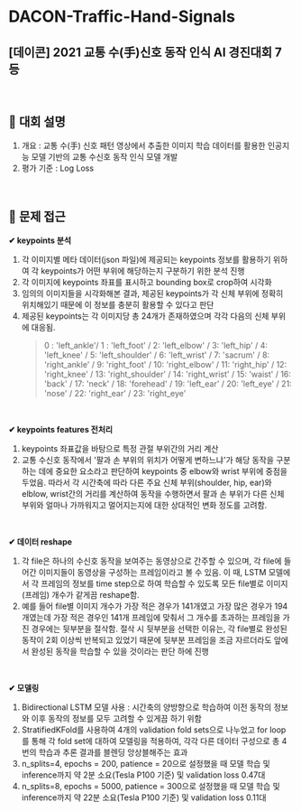 # DACON-Traffic-Hand-Signals
## [데이콘] 2021 교통 수(手)신호 동작 인식 AI 경진대회 7등
<br>

## 📌 대회 설명 
1. 개요 : 교통 수(手) 신호 패턴 영상에서 추출한 이미지 학습 데이터를 활용한 인공지능 모델 기반의 교통 수신호 동작 인식 모델 개발
2. 평가 기준 : Log Loss 
<br>

## 📌 문제 접근

**✔ keypoints 분석** <br>
1. 각 이미지별 메타 데이터(json 파일)에 제공되는 keypoints 정보를 활용하기 위하여 각 keypoints가 어떤 부위에 해당하는지 구분하기 위한 분석 진행
2. 각 이미지에 keypoints 좌표를 표시하고 bounding box로 crop하여 시각화
3. 임의의 이미지들을 시각화해본 결과, 제공된 keypoints가 각 신체 부위에 정확히 위치해있기 때문에 이 정보를 충분히 활용할 수 있다고 판단
4. 제공된 keypoints는 각 이미지당 총 24개가 존재하였으며 각각 다음의 신체 부위에 대응됨. 
   > 0 : 'left_ankle'/ 1 : 'left_foot' / 2: 'left_elbow' / 3: 'left_hip' / 4: 'left_knee' / 5: 'left_shoulder' / 6: 'left_wrist' / 7: 'sacrum' / 8: 'right_ankle' / 9: 'right_foot' / 10: 'right_elbow' / 11: 'right_hip' / 12: 'right_knee' / 13: 'right_shoulder' / 14: 'right_wrist' / 15: 'waist' / 16: 'back' / 17: 'neck' / 18: 'forehead' / 19: 'left_ear' / 20: 'left_eye' / 21: 'nose' / 22: 'right_ear' / 23: 'right_eye' 
<br>

**✔ keypoints features 전처리**<br>
1. keypoints 좌표값을 바탕으로 특정 관절 부위간의 거리 계산
2. 교통 수신호 동작에서 '팔과 손 부위의 위치가 어떻게 변하느냐'가 해당 동작을 구분하는 데에 중요한 요소라고 판단하여 keypoints 중 elbow와 wrist 부위에 중점을 두었음. 따라서 각 시간축에 따라 다른 주요 신체 부위(shoulder, hip, ear)와 elblow, wrist간의 거리를 계산하여 동작을 수행하면서 팔과 손 부위가 다른 신체 부위와 얼마나 가까워지고 멀어지는지에 대한 상대적인 변화 정도를 고려함.
<br>


**✔ 데이터 reshape**<br>
1. 각 file은 하나의 수신호 동작을 보여주는 동영상으로 간주할 수 있으며, 각 file에 들어간 이미지들이 동영상을 구성하는 프레임이라고 볼 수 있음. 이 때, LSTM 모델에서 각 프레임의 정보를 time step으로 하여 학습할 수 있도록 모든 file별로 이미지(프레임) 개수가 같게끔 reshape함.
2. 예를 들어 file별 이미지 개수가 가장 적은 경우가 141개였고 가장 많은 경우가 194개였는데 가장 적은 경우인 141개 프레임에 맞춰서 그 개수를 초과하는 프레임을 가진 경우에는 뒷부분을 절삭함. 절삭 시 뒷부분을 선택한 이유는, 각 file별로 완성된 동작이 2회 이상씩 반복되고 있었기 때문에 뒷부분 프레임을 조금 자르더라도 앞에서 완성된 동작을 학습할 수 있을 것이라는 판단 하에 진행
<br>

**✔ 모델링**<br>
1. Bidirectional LSTM 모델 사용 : 시간축의 양방향으로 학습하여 이전 동작의 정보와 이후 동작의 정보를 모두 고려할 수 있게끔 하기 위함
2. StratifiedKFold를 사용하여 4개의 validation fold sets으로 나누었고 for loop를 통해 각 fold set에 대하여 모델링을 적용하여, 각각 다른 데이터 구성으로 총 4번의 학습과 추론 결과를 블렌딩 앙상블해주는 효과
3. n_splits=4, epochs = 200, patience = 20으로 설정했을 때 모델 학습 및 inference까지 약 2분 소요(Tesla P100 기준) 및 validation loss 0.47대
4. n_splits=8, epochs = 5000, patience = 300으로 설정했을 때 모델 학습 및 inference까지 약 22분 소요(Tesla P100 기준) 및 validation loss 0.11대
